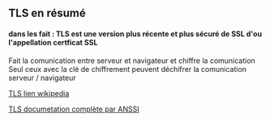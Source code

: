## TLS en résumé 
#### dans les fait : TLS est une version plus récente et plus sécuré de SSL d'ou l'appellation certficat SSL 

Fait la comunication entre serveur et navigateur et chiffre la comunication
Seul ceux avec la clé de chiffrement peuvent déchifrer la comunication serveur / navigateur

[TLS lien wikipedia](https://fr.wikipedia.org/wiki/Transport_Layer_Security)

[TLS documetation complète par ANSSI](https://cyber.gouv.fr/publications/recommandations-de-securite-relatives-tls)






